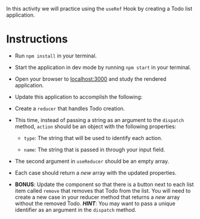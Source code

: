 In this activity we will practice using the `useRef` Hook by creating a Todo list application.

# Instructions

* Run `npm install` in your terminal.

* Start the application in dev mode by running `npm start` in your terminal.

* Open your browser to [localhost:3000](http://localhost:3000) and study the rendered application.

* Update this application to accomplish the following:

* Create a `reducer` that handles Todo creation.

* This time, instead of passing a string as an argument to the `dispatch` method, `action` should be an object with the following properties:

  * `type`: The string that will be used to identify each action.

  * `name`: The string that is passed in through your input field.

* The second argument in `useReducer` should be an empty array.

* Each case should return a _new_ array with the updated properties. 

* **BONUS**: Update the component so that there is a button next to each list item called `remove` that removes that Todo from the list. You will need to create a new case in your reducer method that returns a _new_ array without the removed Todo. ***HINT***: You may want to pass a unique identifier as an argument in the `dispatch` method.
